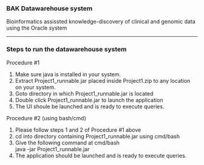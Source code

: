 ### BAK Datawarehouse system                               

Bioinformatics assissted knowledge-discovery of clinical and genomic data using the Oracle system

------------------------------------------------------------------------------------------------------------------

### Steps to run the datawarehouse system ###

Procedure #1

1. Make sure java is installed in your system.
2. Extract Project1_runnable.jar placed inside Project1.zip to any location on your system.
3. Goto directory in which Project1_runnable.jar is located
4. Double click Project1_runnable.jar to launch the application
5. The UI shoule be launched and is ready to execute queries.

Procedure #2 (using bash/cmd)

1. Please follow steps 1 and 2 of Procedure #1 above
2. cd into directory containing Project1_runnable.jar using cmd/bash
3. Give the following command at cmd/bash     
   java -jar Project1_runnable.jar
4. The application should be launched and is ready to execute queries. 
